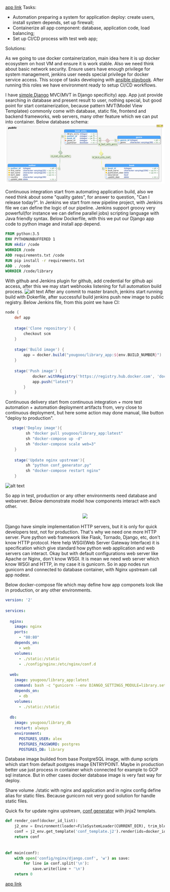 [app link](http://35.198.91.243/)
Tasks:
- Automation preparing a system for  application deploy: create users,  install system depends, set up firewall; 
- Containerize all app component: database, application code, load balancing; 
- Set up CI/CD process with test web app; 

Solutions:

As we going to use docker containerization, main idea here it is up docker ecosystem on host VM and ensure it is work stable.
Also we need think about basic network security. Ensure users have enough privilege for system management, jenkins user
needs special privilege for docker service access. This scope of tasks developing with [ansible playbook](https://github.com/yougooo/ansible). After running this roles we have environment ready to setup CI/CD workflows. 

I have [simple Django](https://github.com/yougooo/app_deploy/tree/master/library/books_storage) MVC(MVT in Django specificity) app. App just provide searching  in database and present result to user, nothing special, but good point for start containerization, because pattern MVT(Model View Templatee) commonly come with database, static file, frontend and backend frameworks, web servers, many other feature which we can put into container. Below database schema:    
![alt text](https://github.com/yougooo/epam_training/blob/master/Python/final_project/database/database_schema.png)

Continuous integration start from automating application build, also we need think about some "quality gates", for answer to question, "Can I release today?". In Jenkins we start from new pipeline project, with Jenkins file we can define the logic of our pipeline. Jenkins support groovy very powerful(for instance we can define parallel jobs) scripting language with Java friendly syntax. Below Dockerfile, with this we put our Django app code to python image and install app depend. 

```DOCKERFILE
FROM python:3.5
ENV PYTHONUNBUFFERED 1  
RUN mkdir /code
WORKDIR /code
ADD requirements.txt /code
RUN pip install -r requirements.txt
ADD . /code
WORKDIR /code/library
```

With github and Jenkins plugin for github, add credential for github api access, after this we may start webhooks listening for full automation build process.
![alt text](http://makescreen.ru/i/dc4c066dd6f284e60a6bdd187181cf.png)
After any commit to master branch, jenkins start running build with Dokerfile, after successful build jenkins push new image to public registry. Below Jenkins file, from this point we have CI: 

```groovy
node {
    def app
    
    stage('Clone repository') {
        checkout scm
    }

    stage('Build image') {
        app = docker.build("yougooo/library_app:${env.BUILD_NUMBER}")
    }

    stage('Push image') {
            docker.withRegistry('https://registry.hub.docker.com', 'docker-credentials') {
            app.push("latest")
        }
    }
```

Continuous delivery start from continuous integration + more test automation + automation deployment artifacts from, very close to continuous deployment, but here some action may done manual, like button "deploy to production". 

```groovy
   stage('Deploy image'){
         sh "docker pull yougooo/library_app:latest"
         sh "docker-compose up -d"
         sh "docker-compose scale web=3"
    }

    stage('Update nginx upstream'){
         sh "python conf_generator.py"
         sh "docker-compose restart nginx"
    }
```
![alt text](http://makescreen.ru/i/5aa899e4ce9e3c273ff34ad18ee055.png)

So app in test, production or any other environments need database and webserver. Below demonstrate model how components interact with each other. 
<p align="center"><img src =http://makescreen.ru/i/ebc3a8e4b84139b3d924977481dcfb.png /></p>

Django have simple implementation HTTP servers, but it is only for quick developers test, not for production. That's why we need one more HTTP server. Pure python web framework like Flask, Tornado, Django, etc, don't know HTTP protocol. Here help WSGI(Web Server Gateway Interface) it is specification which give standard how python web application and web servers can interact. Okay but with default configurations web server like Apache or Nginx, don't know WSGI. It is mean we need web server which know WSGI and HTTP, in my case it is gunicorn. So in app nodes run gunicorn and connected to database container, with Nginx upstream call app nodesr. 

Below docker-compose file which may define how app componets look like in production, or any other environments.

```yml
version: '2'  

services:  
  
  nginx:
    image: nginx
    ports:
      - "80:80"
    depends_on:
      - web
    volumes:
      - ./static:/static
      - ./config/nginx:/etc/nginx/conf.d

  web:
    image: yougooo/library_app:latest 
    command: bash -c "gunicorn --env DJANGO_SETTINGS_MODULE=library.settings.local library.wsgi -b 0.0.0.0:8000"
    depends_on:
      - db
    volumes:
      - ./static:/static

  db:
    image: yougooo/library_db
    restart: always
    environment:
      POSTGRES_USER: alex
      POSTGRES_PASSWORD: postgres
      POSTGRES_DB: library
```
Database image builded from base PostgreSQL image, with dump scripts which start from default postgres image ENTRYPOINT. Maybe in production better use just process in container which connected for example to GCP sql instance. But in other cases docker database image is very fast way for deploy. 

Share volume ./static with nginx and application and in nginx config define alias for static files. Because gunicorn not very good solution for handle static files.

Quick fix for update nginx upstream, [conf generator](https://github.com/yougooo/app_deploy/blob/master/conf_generator.py) with jinja2 templats.   

```python
def render_conf(docker_id_list):
    j2_env = Environment(loader=FileSystemLoader(CURRENT_DIR), trim_blocks=True)
    conf = j2_env.get_template('conf_template.j2').render(ids=docker_id_list)
    return conf


def main(conf):
    with open('config/nginx/django.conf', 'w') as save:
        for line in conf.split('\n'):
            save.write(line + '\n')
    return 0
```

[app link](http://35.198.91.243/)

